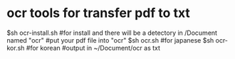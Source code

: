 # ocr tools for transfer pdf to txt
$sh ocr-install.sh
#for install and there will be a detectory in /Document named "ocr"
#put your pdf file into "ocr"
$sh ocr.sh
#for japanese
$sh ocr-kor.sh
#for korean
#output in  ~/Document/ocr as txt
